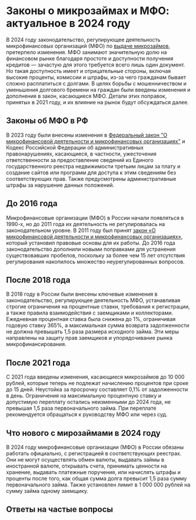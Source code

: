 # Законы о микрозаймах и МФО: актуальное в 2024 году

В 2024 году законодательство, регулирующее деятельность микрофинансовых организаций (МФО) по [выдаче микрозаймов](https://kreditguide.ru/mikrozaymy/), претерпело изменения. МФО занимают значительную долю на финансовом рынке благодаря простоте и доступности получения кредитов — зачастую для этого требуется всего лишь один документ. Но такая доступность имеет и отрицательные стороны, включая высокие проценты, комиссии и штрафы, из-за чего гражданам бывает сложно расплатиться с долгами. В целях борьбы с мошенничеством и уменьшения долгового бремени на граждан были введены изменения и дополнения в закон, касающиеся МФО. Детали этих поправок, принятых в 2021 году, и их влияние на рынок будут обсуждаться далее.

## Законы об МФО в РФ

В 2023 году были внесены изменения в [Федеральный закон "О микрофинансовой деятельности и микрофинансовых организациях"](https://www.consultant.ru/document/cons_doc_LAW_102112/) и Кодекс Российской Федерации об административных правонарушениях, касающиеся, в частности, ужесточения ответственности за предоставление сведений из Единого государственного реестра недвижимости третьим лицам за плату и создание сайтов или программ для доступа к этим сведениям без соответствующих прав. Также предусмотрены административные штрафы за нарушение данных положений​​.

## До 2016 года

Микрофинансовые организации (МФО) в России начали появляться в 1990-х, но до 2011 года их деятельность не регулировалась на законодательном уровне. В 2011 году был принят [закон «О микрофинансовой деятельности и микрофинансовых организациях»](https://www.consultant.ru/document/cons_doc_LAW_102112/), который установил правовые основы для их работы. До 2016 года законодательство дополнили новыми поправками для устранения существовавших пробелов, поскольку за более чем 15 лет отсутствия регулирования накопилось множество неурегулированных вопросов.

## После 2018 года

В 2018 году в России были внесены ключевые изменения в законодательство, регулирующее деятельность МФО, устанавливая строгие ограничения на процентные ставки, требования к регистрации, а также правила взаимодействия с заемщиками и коллекторами. Ежедневная процентная ставка была снижена до 1%, ограничивая годовую ставку 365%, а максимальная сумма возврата задолженности не должна превышать 1,5 раза размера исходного займа. Эти меры направлены на защиту прав заемщиков и упорядочивание рынка микрофинансирования.

## После 2021 года

С 2021 года введены изменения, касающиеся микрозаймов до 10 000 рублей, которые теперь не подлежат начислению процентов при сроке до 15 дней. Неустойка за просрочку составляет 0,1% от задолженности в день. Ограничения на максимальную процентную ставку и допустимую переплату остались неизменными до 2024 года, не превышая 1,5 раза первоначального займа. При переплате рекомендуется обращаться к руководству МФО или через суд.

## Что нового с мирозаймами в 2024 году

В 2024 году микрофинансовые организации (МФО) в России обязаны работать официально, с регистрацией в соответствующих реестрах. Они не могут осуществлять обмен валюты, выдавать займы в иностранной валюте, открывать счета, принимать ценности на хранение, выдавать платежные поручения, или начислять штрафы и проценты после того, как общая сумма долга превысит 1,5 раза сумму первоначального займа. Также установлен лимит в 1 000 000 рублей на сумму займа одному заемщику.

## Ответы на частые вопросы
